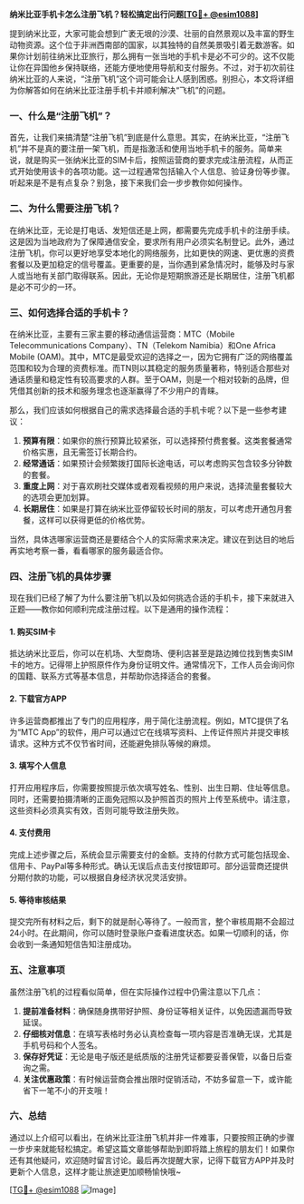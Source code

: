 **纳米比亚手机卡怎么注册飞机？轻松搞定出行问题[[TG💪+ @esim1088](https://t.me/s/esim1088)]**

提到纳米比亚，大家可能会想到广袤无垠的沙漠、壮丽的自然景观以及丰富的野生动物资源。这个位于非洲西南部的国家，以其独特的自然美景吸引着无数游客。如果你计划前往纳米比亚旅行，那么拥有一张当地的手机卡是必不可少的。这不仅能让你在异国他乡保持联络，还能方便地使用导航和支付服务。不过，对于初次前往纳米比亚的人来说，“注册飞机”这个词可能会让人感到困惑。别担心，本文将详细为你解答如何在纳米比亚注册手机卡并顺利解决“飞机”的问题。

### 一、什么是“注册飞机”？

首先，让我们来搞清楚“注册飞机”到底是什么意思。其实，在纳米比亚，“注册飞机”并不是真的要注册一架飞机，而是指激活和使用当地手机卡的服务。简单来说，就是购买一张纳米比亚的SIM卡后，按照运营商的要求完成注册流程，从而正式开始使用该卡的各项功能。这一过程通常包括输入个人信息、验证身份等步骤。听起来是不是有点复杂？别急，接下来我们会一步步教你如何操作。

### 二、为什么需要注册飞机？

在纳米比亚，无论是打电话、发短信还是上网，都需要先完成手机卡的注册手续。这是因为当地政府为了保障通信安全，要求所有用户必须实名制登记。此外，通过注册飞机，你可以更好地享受本地化的网络服务，比如更快的网速、更优惠的资费套餐以及更加稳定的信号覆盖。更重要的是，当你遇到紧急情况时，能够及时与家人或当地有关部门取得联系。因此，无论你是短期旅游还是长期居住，注册飞机都是必不可少的一环。

### 三、如何选择合适的手机卡？

在纳米比亚，主要有三家主要的移动通信运营商：MTC（Mobile Telecommunications Company）、TN（Telekom Namibia）和One Africa Mobile (OAM)。其中，MTC是最受欢迎的选择之一，因为它拥有广泛的网络覆盖范围和较为合理的资费标准。而TN则以其稳定的服务质量著称，特别适合那些对通话质量和稳定性有较高要求的人群。至于OAM，则是一个相对较新的品牌，但凭借其创新的技术和服务理念也逐渐赢得了不少用户的青睐。

那么，我们应该如何根据自己的需求选择最合适的手机卡呢？以下是一些参考建议：

1. **预算有限**：如果你的旅行预算比较紧张，可以选择预付费套餐。这类套餐通常价格实惠，且无需签订长期合约。
2. **经常通话**：如果预计会频繁拨打国际长途电话，可以考虑购买包含较多分钟数的套餐。
3. **重度上网**：对于喜欢刷社交媒体或者观看视频的用户来说，选择流量套餐较大的选项会更加划算。
4. **长期居住**：如果是打算在纳米比亚停留较长时间的朋友，可以考虑开通包月套餐，这样可以获得更低的价格优势。

当然，具体选哪家运营商还是要结合个人的实际需求来决定。建议在到达目的地后再实地考察一番，看看哪家的服务最适合你。

### 四、注册飞机的具体步骤

现在我们已经了解了为什么要注册飞机以及如何挑选合适的手机卡，接下来就进入正题——教你如何顺利完成注册过程。以下是通用的操作流程：

#### 1. 购买SIM卡
抵达纳米比亚后，你可以在机场、大型商场、便利店甚至是路边摊位找到售卖SIM卡的地方。记得带上护照原件作为身份证明文件。通常情况下，工作人员会询问你的国籍、联系方式等基本信息，并帮助你选择适合的套餐。

#### 2. 下载官方APP
许多运营商都推出了专门的应用程序，用于简化注册流程。例如，MTC提供了名为“MTC App”的软件，用户可以通过它在线填写资料、上传证件照片并提交审核请求。这种方式不仅节省时间，还能避免排队等候的麻烦。

#### 3. 填写个人信息
打开应用程序后，你需要按照提示依次填写姓名、性别、出生日期、住址等信息。同时，还需要拍摄清晰的正面免冠照以及护照首页的照片上传至系统中。请注意，这些资料必须真实有效，否则可能导致注册失败。

#### 4. 支付费用
完成上述步骤之后，系统会显示需要支付的金额。支持的付款方式可能包括现金、信用卡、PayPal等多种形式。确认无误后点击支付按钮即可。部分运营商还提供分期付款的功能，可以根据自身经济状况灵活安排。

#### 5. 等待审核结果
提交完所有材料之后，剩下的就是耐心等待了。一般而言，整个审核周期不会超过24小时。在此期间，你可以随时登录账户查看进度状态。如果一切顺利的话，你会收到一条通知短信告知注册成功。

### 五、注意事项

虽然注册飞机的过程看似简单，但在实际操作过程中仍需注意以下几点：

1. **提前准备材料**：确保随身携带好护照、身份证等相关证件，以免因遗漏而导致延误。
2. **仔细核对信息**：在填写表格时务必认真检查每一项内容是否准确无误，尤其是手机号码和个人签名。
3. **保存好凭证**：无论是电子版还是纸质版的注册凭证都要妥善保管，以备日后查询之需。
4. **关注优惠政策**：有时候运营商会推出限时促销活动，不妨多留意一下，或许能省下一笔不小的开支哦！

### 六、总结

通过以上介绍可以看出，在纳米比亚注册飞机并非一件难事，只要按照正确的步骤一步步来就能轻松搞定。希望这篇文章能够帮助到即将踏上旅程的朋友们！如果你还有其他疑问，欢迎随时留言讨论。最后再次提醒大家，记得下载官方APP并及时更新个人信息，这样才能让旅途更加顺畅愉快哦~

[[TG💪+ @esim1088](https://t.me/s/esim1088) ![Image](https://i.postimg.cc/4NQfJmqS/Snipaste-2025-05-13-00-14-12.png)]